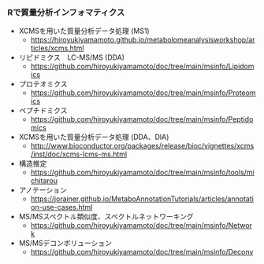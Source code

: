 ### Rで質量分析インフォマティクス

- XCMSを用いた質量分析データ処理 (MS1)
  - https://hiroyukiyamamoto.github.io/metabolomeanalysisworkshop/articles/xcms.html
- リピドミクス　LC-MS/MS (DDA)
  - https://github.com/hiroyukiyamamoto/doc/tree/main/msinfo/Lipidomics
- プロテオミクス
  - https://github.com/hiroyukiyamamoto/doc/tree/main/msinfo/Proteomics
- ペプチドミクス
  - https://github.com/hiroyukiyamamoto/doc/tree/main/msinfo/Peptidomics
- XCMSを用いた質量分析データ処理 (DDA、DIA) 
  - http://www.bioconductor.org/packages/release/bioc/vignettes/xcms/inst/doc/xcms-lcms-ms.html
- 構造推定
  - https://github.com/hiroyukiyamamoto/doc/tree/main/msinfo/tools/michitarou
- アノテーション
  - https://jorainer.github.io/MetaboAnnotationTutorials/articles/annotation-use-cases.html
- MS/MSスペクトル類似度、スペクトルネットワーキング
  - https://github.com/hiroyukiyamamoto/doc/tree/main/msinfo/Network
- MS/MSデコンボリューション
  - https://github.com/hiroyukiyamamoto/doc/tree/main/msinfo/Deconv




